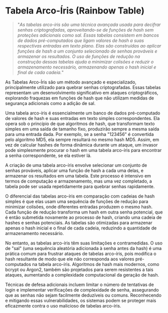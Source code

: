 # Tabela Arco-Íris (Rainbow Table)

>"*As tabelas arco-íris são uma técnica avançada usada para decifrar senhas criptografadas, aproveitando-se de funções de hash sem proteções adicionais como sal. Essas tabelas consistem em bancos de dados pré-computados que ligam valores de hash a suas respectivas entradas em texto plano. Elas são construídas ao aplicar funções de hash a um conjunto selecionado de senhas prováveis e armazenar os resultados. O uso de funções de redução na construção dessas tabelas ajuda a minimizar colisões e reduzir o armazenamento necessário, armazenando apenas o hash inicial e final de cada cadeia.*"

As Tabelas Arco-Íris são um método avançado e especializado, principalmente utilizado para quebrar senhas criptografadas. Essas tabelas representam um desenvolvimento significativo em ataques criptográficos, explorando fraquezas em funções de hash que não utilizam medidas de segurança adicionais como a adição de sal.

Uma tabela arco-íris é essencialmente um banco de dados pré-computado de valores de hash e suas entradas em texto simples correspondentes. Ela opera sob o princípio de que algoritmos de hash, que transformam texto simples em uma saída de tamanho fixo, produzirão sempre a mesma saída para uma entrada dada. Por exemplo, se a senha "123456" é convertida pelo algoritmo MD5, ela sempre resultará no mesmo hash MD5. Assim, em vez de calcular hashes de forma dinâmica durante um ataque, um invasor pode simplesmente procurar o hash em uma tabela arco-íris para encontrar a senha correspondente, se ela estiver lá.

A criação de uma tabela arco-íris envolve selecionar um conjunto de senhas prováveis, aplicar uma função de hash a cada uma delas, e armazenar os resultados em uma tabela. Este processo é intensivo em termos de computação e armazenamento, mas uma vez completado, a tabela pode ser usada repetidamente para quebrar senhas rapidamente.

O diferencial das tabelas arco-íris em comparação com cadeias de hash simples é que elas usam uma sequência de funções de redução para minimizar colisões, onde diferentes entradas produzem o mesmo hash. Cada função de redução transforma um hash em outra senha potencial, que é então submetida novamente ao processo de hash, criando uma cadeia de hashes e senhas potenciais. As tabelas são otimizadas para armazenar apenas o hash inicial e o final de cada cadeia, reduzindo a quantidade de armazenamento necessário.

No entanto, as tabelas arco-íris têm suas limitações e contramedidas. O uso de "sal" (uma sequência aleatória adicionada à senha antes da hash) é uma prática comum para frustrar ataques de tabelas arco-íris, pois modifica o hash resultante de modo que ele não corresponda aos valores pré-computados na tabela arco-íris. Algoritmos de hash mais modernos, como bcrypt ou Argon2, também são projetados para serem resistentes a tais ataques, aumentando a complexidade computacional da geração de hash.

Técnicas de defesa adicionais incluem limitar o número de tentativas de login e implementar verificações de complexidade de senha, assegurando que as senhas não sejam facilmente deduzíveis ou comuns. Reconhecendo e mitigando essas vulnerabilidades, os sistemas podem se proteger mais eficazmente contra o uso malicioso de tabelas arco-íris.